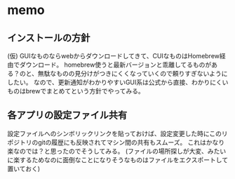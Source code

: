 # memo

## インストールの方針

(仮) GUIなものならwebからダウンロードしてきて、CUIなものはHomebrew経由でダウンロード。
homebrew使うと最新バージョンと乖離してるものがある？のと、無駄なものの見分けがつきにくくなっていくので頼りすぎないようにしたい。
なので、更新通知がわかりやすいGUI系は公式から直接、わかりにくいものはbrewでまとめてという方針でやってみる。

## 各アプリの設定ファイル共有

設定ファイルへのシンボリックリンクを貼っておけば、設定変更した時にこのリポジトリのgitの履歴にも反映されてマシン間の共有もスムーズ。
これはかなり楽なのでは？と思ったのでそうしてみる。
(ファイルの場所探しが大変、みたいに楽するためなのに面倒なことになりそうなものはファイルをエクスポートして置いておく)

